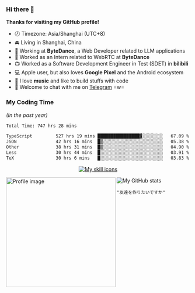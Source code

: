 ### Hi there 👋

**Thanks for visiting my GitHub profile!**

- 🕗 Timezone: Asia/Shanghai (UTC+8)
- 🚘 Living in Shanghai, China
- 💼 Working at **ByteDance**, a Web Developer related to LLM applications
- 🥳 Worked as an Intern related to WebRTC at **ByteDance**
- 📺 Worked as a Software Development Engineer in Test (SDET) in **bilibili**
- 💻 Apple user, but also loves **Google Pixel** and the Android ecosystem
- 🎹 I love **music** and like to build stuffs with code
- 💬 Welcome to chat with me on [Telegram](https://t.me/reekystive) =w=

### My Coding Time

_(In the past year)_

<!--START_SECTION:waka-->

```txt
Total Time: 747 hrs 28 mins

TypeScript         527 hrs 19 mins ████████████████▓░░░░░░░░   67.09 %
JSON               42 hrs 16 mins  █▒░░░░░░░░░░░░░░░░░░░░░░░   05.38 %
Other              38 hrs 31 mins  █▒░░░░░░░░░░░░░░░░░░░░░░░   04.90 %
Less               30 hrs 44 mins  █░░░░░░░░░░░░░░░░░░░░░░░░   03.91 %
TeX                30 hrs 6 mins   █░░░░░░░░░░░░░░░░░░░░░░░░   03.83 %
```

<!--END_SECTION:waka-->

<p align="center">
  <a href="#">
    <img alt="My skill icons" src="https://skillicons.dev/icons?i=cpp,py,js,ts,go,kotlin,nodejs,deno,react,vue,electron,docker,kubernetes,git,linux,vim,vscode,nginx,mongodb,postgres,aws,cloudflare,arduino,selenium,tensorflow,pytorch,figma,blender,ableton,ae" />
  </a>
</p>

<a href="#">
  <img width="300px" align="left" alt="Profile image" src="https://user-images.githubusercontent.com/26853900/153685219-56022f94-a2ba-4e10-bf61-34213161ba00.png" />
</a>

<picture>
  <source media="(prefers-color-scheme: dark)" srcset="https://github-readme-stats.vercel.app/api?username=reekystive&include_all_commits=true&show_icons=true&hide_rank=true&theme=dark" />
  <img alt="My GitHub stats" src="https://github-readme-stats.vercel.app/api?username=reekystive&include_all_commits=true&show_icons=true&hide_rank=true&theme=default" />
</picture>

`"友達を作りたいですか"`
